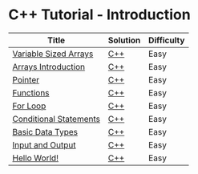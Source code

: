 # C++ Tutorial - Introduction

| Title | Solution | Difficulty |
| ----- | -------- | ---------- |
| [Variable Sized Arrays](https://www.hackerrank.com/challenges/variable-sized-arrays) | [C++](./Variable%20Sized%20Arrays/main.cpp) | Easy |
| [Arrays Introduction](https://www.hackerrank.com/challenges/arrays-introduction) | [C++](./Arrays%20Introduction/main.cpp) | Easy |
| [Pointer](https://www.hackerrank.com/challenges/c-tutorial-pointer) | [C++](./Pointer/main.cpp) | Easy |
| [Functions](https://www.hackerrank.com/challenges/c-tutorial-functions) | [C++](./Functions/main.cpp) | Easy |
| [For Loop](https://www.hackerrank.com/challenges/c-tutorial-for-loop) | [C++](./For%20Loop/main.cpp) | Easy |
| [Conditional Statements](https://www.hackerrank.com/challenges/c-tutorial-conditional-if-else) | [C++](./Conditional%20Statements/main.cpp) | Easy |
| [Basic Data Types](https://www.hackerrank.com/challenges/c-tutorial-basic-data-types) | [C++](./Basic%20Data%20Types/main.cpp) | Easy |
| [Input and Output](https://www.hackerrank.com/challenges/cpp-input-and-output) | [C++](./Input%20and%20Output/main.cpp) | Easy |
| [Hello World!](https://www.hackerrank.com/challenges/cpp-hello-world) | [C++](./Hello,%20World!/main.cpp) | Easy |
